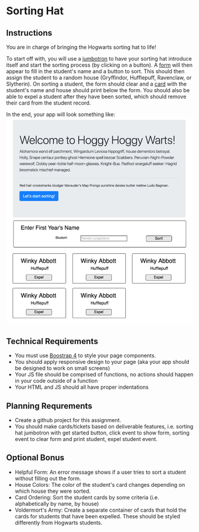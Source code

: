 # Sorting Hat

## Instructions
You are in charge of bringing the Hogwarts sorting hat to life! 

To start off with, you will use a [jumbotron](https://getbootstrap.com/docs/4.0/components/jumbotron/) to have your sorting hat introduce itself and start the sorting process (by clicking on a button). A [form](https://getbootstrap.com/docs/4.1/components/forms/) will then appear to fill in the student's name and a button to sort. This should then assign the student to a random house (Gryffindor, Hufflepuff, Ravenclaw, or Slytherin). On sorting a student, the form should clear and a [card](https://getbootstrap.com/docs/4.1/components/card/) with the student's name and house should print below the form. You should also be able to expel a student after they have been sorted, which should remove their card from the student record.

In the end, your app will look something like: 
![Sorting Hat Mockup](./images/sorting-hat-mockup.png)

## Technical Requirements
- You must use [Boostrap 4](https://getbootstrap.com/docs/4.0/getting-started/introduction/) to style your page components. 
- You should apply responsive design to your page (aka your app should be designed to work on small screens)
- Your JS file should be comprised of functions, no actions should happen in your code outside of a function
- Your HTML and JS should all have proper indentations

## Planning Requrements
- Create a github project for this assignment.
- You should make cards/tickets based on deliverable features, i.e. sorting hat jumbotron with get started button, click event to show form, sorting event to clear form and print student, expel student event.

## Optional Bonus
- Helpful Form: An error message shows if a user tries to sort a student without filling out the form.
- House Colors: The color of the student's card changes depending on which house they were sorted. 
- Card Ordering: Sort the student cards by some criteria (i.e. alphabetically by name, by house)
- Voldermort's Army: Create a separate container of cards that hold the cards for students that have been expelled. These should be styled differently from Hogwarts students.
